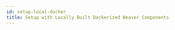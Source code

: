 ```yaml
---
id: setup-local-docker
title: Setup with Locally Built Dockerized Weaver Components
---
```


<!--
 Copyright IBM Corp. All Rights Reserved.

 SPDX-License-Identifier: CC-BY-4.0
 -->

